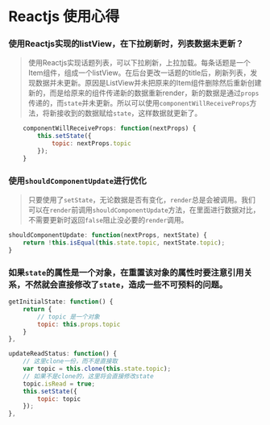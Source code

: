 # Reactjs 使用心得


### 使用Reactjs实现的listView，在下拉刷新时，列表数据未更新？
> 使用Reactjs实现话题列表，可以下拉刷新，上拉加载。每条话题是一个Item组件，组成一个listView。在后台更改一话题的title后，刷新列表，发现数据并未更新。原因是ListView并未把原来的Item组件删除然后重新创建新的，而是给原来的组件传递新的数据重新render，新的数据是通过`props`传递的，而`state`并未更新。所以可以使用`componentWillReceiveProps`方法，将新接收到的数据赋给`state`，这样数据就更新了。

```javascript
	componentWillReceiveProps: function(nextProps) {
		this.setState({
			topic: nextProps.topic
		});
	}
```



### 使用`shouldComponentUpdate`进行优化
> 只要使用了`setState`，无论数据是否有变化，`render`总是会被调用。我们可以在`render`前调用`shouldComponentUpdate`方法，在里面进行数据对比，不需要更新时返回`false`阻止没必要的`render`调用。

```javascript
shouldComponentUpdate: function(nextProps, nextState) {
	return !this.isEqual(this.state.topic, nextState.topic);
}
```

### 如果`state`的属性是一个对象，在重置该对象的属性时要注意引用关系，不然就会直接修改了`state`，造成一些不可预料的问题。

```javascript
getInitialState: function() {
	return {
		// topic 是一个对象
		topic: this.props.topic
	}
},

updateReadStatus: function() {
    // 这里clone一份，而不是直接取
	var topic = this.clone(this.state.topic);
	// 如果不是clone的，这里将会直接修改state
	topic.isRead = true;
	this.setState({
		topic: topic
	});
},

```